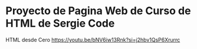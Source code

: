 # Proyecto de Pagina Web de Curso de HTML de Sergie Code 
HTML desde Cero https://youtu.be/bNV6iw13Rnk?si=j2hbv1QsP6Xrurrc


